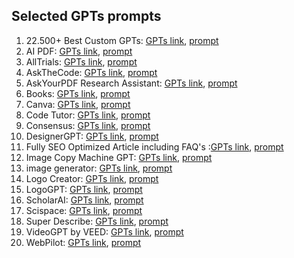## Selected GPTs prompts

1) 22.500+ Best Custom GPTs: [GPTs link](https://chat.openai.com/g/g-RuhDS8mbd-22-500-best-custom-gpts), [prompt](https://github.com/tjadamlee/GPTs-prompts/blob/main/GPTs-prompts/1.22.500%2B%20Best%20Custom%20GPTs.md)  
2) AI PDF: [GPTs link](https://chat.openai.com/g/g-V2KIUZSj0-ai-pdf), [prompt](https://github.com/tjadamlee/GPTs-prompts/blob/main/GPTs-prompts/2.AI%20PDF.md)  
3) AllTrials: [GPTs link](https://chat.openai.com/g/g-KpF6lTka3-alltrails), [prompt](https://github.com/tjadamlee/GPTs-prompts/blob/main/GPTs-prompts/3.AllTrials.md)  
4) AskTheCode: [GPTs link](https://github.com/tjadamlee/GPTs-prompts/blob/main/GPTs-prompts/AskTheCode.md), [prompt](https://github.com/tjadamlee/GPTs-prompts/blob/main/GPTs-prompts/4.AskTheCode.md)  
5) AskYourPDF Research Assistant: [GPTs link](https://chat.openai.com/g/g-UfFxTDMxq-askyourpdf-research-assistant), [prompt](https://github.com/tjadamlee/GPTs-prompts/blob/main/GPTs-prompts/5.AskYourPDF%20Research%20Assistant.md)  
6) Books: [GPTs link](https://chat.openai.com/g/g-z77yDe7Vu-books), [prompt](https://github.com/tjadamlee/GPTs-prompts/blob/main/GPTs-prompts/6.Books.md)  
7) Canva: [GPTs link](https://chat.openai.com/g/g-alKfVrz9K-canva), [prompt](https://github.com/tjadamlee/GPTs-prompts/blob/main/GPTs-prompts/7.Canva.md)  
8) Code Tutor: [GPTs link](https://chat.openai.com/g/g-HxPrv1p8v-code-tutor), [prompt](https://github.com/tjadamlee/GPTs-prompts/blob/main/GPTs-prompts/8.Code%20Tutor.md)  
9) Consensus: [GPTs link](https://chat.openai.com/g/g-bo0FiWLY7-consensus), [prompt](https://github.com/tjadamlee/GPTs-prompts/blob/main/GPTs-prompts/9.onsensus.md)  
10) DesignerGPT: [GPTs link](https://chat.openai.com/g/g-2Eo3NxuS7-designergpt), [prompt](https://github.com/tjadamlee/GPTs-prompts/blob/main/GPTs-prompts/10.DesignerGPT.md)  
11) Fully SEO Optimized Article including FAQ's
:[GPTs link](https://chat.openai.com/g/g-ySbhcRtru-fully-seo-optimized-article-including-faq-s), [prompt](https://github.com/tjadamlee/GPTs-prompts/blob/main/GPTs-prompts/11.Fully%20SEO%20Optimized%20Article%20including%20FAQ's.md)  
15) Image Copy Machine GPT: [GPTs link](https://chat.openai.com/g/g-g0efUwWgG-image-copy-machine-gpt), [prompt](https://github.com/tjadamlee/GPTs-prompts/blob/main/GPTs-prompts/15.Image%20Copy%20Machine%20GPT.md)  
16) image generator: [GPTs link](https://chat.openai.com/g/g-pmuQfob8d-image-generator), [prompt](https://github.com/tjadamlee/GPTs-prompts/blob/main/GPTs-prompts/16.image%20generator.md)  
17) Logo Creator: [GPTs link](https://chat.openai.com/g/g-gFt1ghYJl-logo-creator), [prompt](https://github.com/tjadamlee/GPTs-prompts/blob/main/GPTs-prompts/17.Logo%20Creator.md)  
18) LogoGPT: [GPTs link](https://chat.openai.com/g/g-z61XG6t54-logogpt), [prompt](https://github.com/tjadamlee/GPTs-prompts/blob/main/GPTs-prompts/18.LogoGPT.md)  
21) ScholarAI: [GPTs link](https://chat.openai.com/g/g-L2HknCZTC-scholarai), [prompt](https://github.com/tjadamlee/GPTs-prompts/blob/main/GPTs-prompts/21.ScholarAI.md)  
22) Scispace: [GPTs link](https://chat.openai.com/g/g-NgAcklHd8-scispace), [prompt](https://github.com/tjadamlee/GPTs-prompts/blob/main/GPTs-prompts/22.Scispace.md)  
24) Super Describe: [GPTs link](https://chat.openai.com/g/g-9qWC0oyBd-super-describe), [prompt](https://github.com/tjadamlee/GPTs-prompts/blob/main/GPTs-prompts/24.Super%20Describe.md)  
25) VideoGPT by VEED: [GPTs link](https://chat.openai.com/g/g-Hkqnd7mFT-videogpt-by-veed), [prompt](https://github.com/tjadamlee/GPTs-prompts/blob/main/GPTs-prompts/25.VideoGPT%20by%20VEED.md)  
26) WebPilot: [GPTs link](https://chat.openai.com/g/g-pNWGgUYqS-webpilot), [prompt](https://github.com/tjadamlee/GPTs-prompts/blob/main/GPTs-prompts/26.WebPilot.md)  
